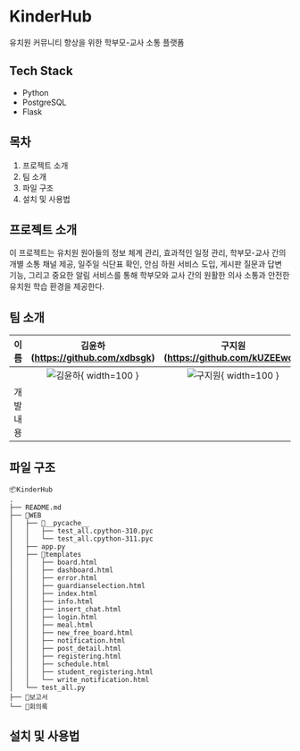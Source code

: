 # KinderHub
유치원 커뮤니티 향상을 위한 학부모-교사 소통 플랫폼

## Tech Stack

- Python
- PostgreSQL
- Flask

## 목차

1. 프로젝트 소개
2. 팀 소개
3. 파일 구조
4. 설치 및 사용법

## 프로젝트 소개

이 프로젝트는 유치원 원아들의 정보 체계 관리, 효과적인 일정 관리, 학부모-교사 간의 개별 소통 채널 제공, 일주일 식단표 확인, 안심 하원 서비스 도입, 게시판 질문과 답변 기능, 그리고 중요한 알림 서비스를 통해 학부모와 교사 간의 원활한 의사 소통과 안전한 유치원 학습 환경을 제공한다.

## 팀 소개
| 이름 | 김윤하(https://github.com/xdbsgk) | 구지원(https://github.com/kUZEEwon) |
|:------:|:----------:|:----------:|
|  | ![김윤하](https://github.com/xdbsgk.png){ width=100 } | ![구지원](https://github.com/kUZEEwon.png){ width=100 } |
| 개발 내용 |  |  |


## 파일 구조
```
📦KinderHub
.
├── README.md
├── 📂WEB
│   ├── 📂__pycache__
│   │   ├── test_all.cpython-310.pyc
│   │   └── test_all.cpython-311.pyc
│   ├── app.py
│   ├── 📂templates
│   │   ├── board.html
│   │   ├── dashboard.html
│   │   ├── error.html
│   │   ├── guardianselection.html
│   │   ├── index.html
│   │   ├── info.html
│   │   ├── insert_chat.html
│   │   ├── login.html
│   │   ├── meal.html
│   │   ├── new_free_board.html
│   │   ├── notification.html
│   │   ├── post_detail.html
│   │   ├── registering.html
│   │   ├── schedule.html
│   │   ├── student_registering.html
│   │   └── write_notification.html
│   └── test_all.py
├── 📂보고서
└── 📂회의록
```

## 설치 및 사용법

